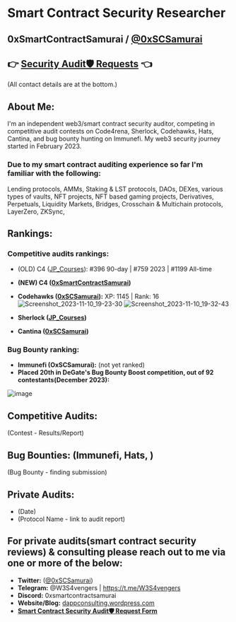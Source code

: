 # Smart Contract Security Researcher
## 0xSmartContractSamurai / [@0xSCSamurai](https://twitter.com/0xSCSamurai)

## 👉 **[Security Audit🛡️ Requests](https://app.deform.cc/form/cac0cfd4-e161-4048-b9fb-84819cc5e158)** 👈

(All contact details are at the bottom.)


## **About Me**:

I'm an independent web3/smart contract security auditor, competing in competitive audit contests on Code4rena, Sherlock, Codehawks, Hats, Cantina, and bug bounty hunting on Immunefi. 
My web3 security journey started in February 2023.

### Due to my smart contract auditing experience so far I'm familiar with the following:
Lending protocols, AMMs, Staking & LST protocols, DAOs, DEXes, various types of vaults, NFT projects, NFT based gaming projects, Derivatives, Perpetuals, Liquidity Markets, Bridges, Crosschain & Multichain protocols, LayerZero, ZKSync, 


## **Rankings:**

### **Competitive audits rankings:**

- (OLD) C4 ([JP_Courses](https://code4rena.com/@JP_Courses)): #396 90-day | #759 2023 | #1199 All-time
- **(NEW) C4 ([0xSmartContractSamurai](https://code4rena.com/@0xSmartContractSamurai))**
 
- **Codehawks ([0xSCSamurai](https://www.codehawks.com/profile/clk41wibj006sla08llbkfxxu)):** XP: 1145 | Rank: 16
![Screenshot_2023-11-10_19-23-30](https://github.com/dappconsulting/audits/assets/8009672/b90837ad-4035-4769-8dfc-33c717750092)
![Screenshot_2023-11-10_19-32-43](https://github.com/dappconsulting/audits/assets/8009672/676415f9-bec8-40dc-8450-8abd3d7745bf)

- **Sherlock ([JP_Courses](https://audits.sherlock.xyz/watson/JP_Courses))**

- **Cantina ([0xSCSamurai](https://cantina.xyz/u/0xSCSamurai))**


### **Bug Bounty ranking:**

- **Immunefi (OxSCSamurai):** (not yet ranked)
- **Placed 20th in DeGate's Bug Bounty Boost competition, out of 92 contestants(December 2023):**

![image](https://github.com/dappconsulting/audits/assets/8009672/295660a2-2245-4674-ad27-eb6a3bfafd03)



## **Competitive Audits:**
(Contest - Results/Report)

## **Bug Bounties: (Immunefi, Hats, )**
(Bug Bounty - finding submission)

## **Private Audits:**
- (Date)
- (Protocol Name - link to audit report)


## **For private audits(smart contract security reviews) & consulting please reach out to me via one or more of the below:**
- **Twitter:** ([@0xSCSamurai](https://twitter.com/0xSCSamurai))
- **Telegram:** @W3S4vengers | https://t.me/W3S4vengers
- **Discord:** 0xsmartcontractsamurai
- **Website/Blog:** [dappconsulting.wordpress.com](https://dappconsulting.wordpress.com)
- **[Smart Contract Security Audit🛡️ Request Form](https://app.deform.cc/form/cac0cfd4-e161-4048-b9fb-84819cc5e158)**
